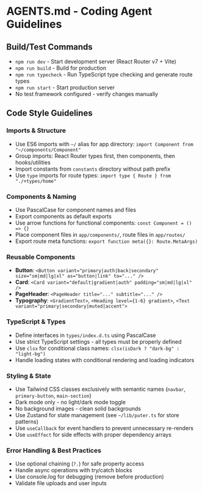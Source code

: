 # AGENTS.md - Coding Agent Guidelines

## Build/Test Commands

- `npm run dev` - Start development server (React Router v7 + Vite)
- `npm run build` - Build for production
- `npm run typecheck` - Run TypeScript type checking and generate route types
- `npm run start` - Start production server
- No test framework configured - verify changes manually

## Code Style Guidelines

### Imports & Structure

- Use ES6 imports with `~/` alias for app directory: `import Component from "~/components/Component"`
- Group imports: React Router types first, then components, then hooks/utilities
- Import constants from `constants` directory without path prefix
- Use `type` imports for route types: `import type { Route } from "./+types/home"`

### Components & Naming

- Use PascalCase for component names and files
- Export components as default exports
- Use arrow functions for functional components: `const Component = () => {}`
- Place component files in `app/components/`, route files in `app/routes/`
- Export route meta functions: `export function meta({}: Route.MetaArgs)`

### Reusable Components

- **Button**: `<Button variant="primary|auth|back|secondary" size="sm|md|lg|xl" as="button|link" to="..." />`
- **Card**: `<Card variant="default|gradient|auth" padding="sm|md|lg|xl" />`
- **PageHeader**: `<PageHeader title="..." subtitle="..." />`
- **Typography**: `<GradientText>`, `<Heading level={1-6} gradient>`, `<Text variant="primary|secondary|muted|accent">`

### TypeScript & Types

- Define interfaces in `types/index.d.ts` using PascalCase
- Use strict TypeScript settings - all types must be properly defined
- Use `clsx` for conditional class names: `clsx(isDark ? "dark-bg" : "light-bg")`
- Handle loading states with conditional rendering and loading indicators

### Styling & State

- Use Tailwind CSS classes exclusively with semantic names (`navbar`, `primary-button`, `main-section`)
- Dark mode only - no light/dark mode toggle
- No background images - clean solid backgrounds
- Use Zustand for state management (see `~/lib/puter.ts` for store patterns)
- Use `useCallback` for event handlers to prevent unnecessary re-renders
- Use `useEffect` for side effects with proper dependency arrays

### Error Handling & Best Practices

- Use optional chaining (`?.`) for safe property access
- Handle async operations with try/catch blocks
- Use console.log for debugging (remove before production)
- Validate file uploads and user inputs
